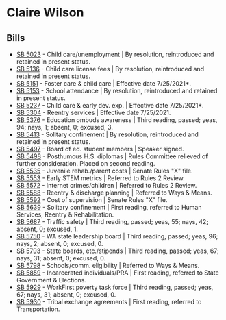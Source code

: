 # Claire Wilson
## Bills
* [SB 5023](/bill/2021-22/sb/5023/) - Child care/unemployment | By resolution, reintroduced and retained in present status.
* [SB 5136](/bill/2021-22/sb/5136/) - Child care license fees | By resolution, reintroduced and retained in present status.
* [SB 5151](/bill/2021-22/sb/5151/) - Foster care & child care | Effective date 7/25/2021*.
* [SB 5153](/bill/2021-22/sb/5153/) - School attendance | By resolution, reintroduced and retained in present status.
* [SB 5237](/bill/2021-22/sb/5237/) - Child care & early dev. exp. | Effective date 7/25/2021*.
* [SB 5304](/bill/2021-22/sb/5304/) - Reentry services | Effective date 7/25/2021.
* [SB 5376](/bill/2021-22/sb/5376/) - Education ombuds awareness | Third reading, passed; yeas, 94; nays, 1; absent, 0; excused, 3.
* [SB 5413](/bill/2021-22/sb/5413/) - Solitary confinement | By resolution, reintroduced and retained in present status.
* [SB 5497](/bill/2021-22/sb/5497/) - Board of ed. student members | Speaker signed.
* [SB 5498](/bill/2021-22/sb/5498/) - Posthumous H.S. diplomas | Rules Committee relieved of further consideration.  Placed on second reading.
* [SB 5535](/bill/2021-22/sb/5535/) - Juvenile rehab./parent costs | Senate Rules "X" file.
* [SB 5553](/bill/2021-22/sb/5553/) - Early STEM metrics | Referred to Rules 2 Review.
* [SB 5572](/bill/2021-22/sb/5572/) - Internet crimes/children | Referred to Rules 2 Review.
* [SB 5588](/bill/2021-22/sb/5588/) - Reentry & discharge planning | Referred to Ways & Means.
* [SB 5592](/bill/2021-22/sb/5592/) - Cost of supervision | Senate Rules "X" file.
* [SB 5639](/bill/2021-22/sb/5639/) - Solitary confinement | First reading, referred to Human Services, Reentry & Rehabilitation.
* [SB 5687](/bill/2021-22/sb/5687/) - Traffic safety | Third reading, passed; yeas, 55; nays, 42; absent, 0; excused, 1.
* [SB 5750](/bill/2021-22/sb/5750/) - WA state leadership board | Third reading, passed; yeas, 96; nays, 2; absent, 0; excused, 0.
* [SB 5793](/bill/2021-22/sb/5793/) - State boards, etc./stipends | Third reading, passed; yeas, 67; nays, 31; absent, 0; excused, 0.
* [SB 5798](/bill/2021-22/sb/5798/) - Schools/comm. eligibility | Referred to Ways & Means.
* [SB 5859](/bill/2021-22/sb/5859/) - Incarcerated individuals/PRA | First reading, referred to State Government & Elections.
* [SB 5929](/bill/2021-22/sb/5929/) - WorkFirst poverty task force | Third reading, passed; yeas, 67; nays, 31; absent, 0; excused, 0.
* [SB 5930](/bill/2021-22/sb/5930/) - Tribal exchange agreements | First reading, referred to Transportation.
